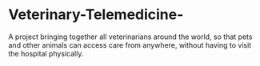 # Veterinary-Telemedicine-
A project bringing together all veterinarians around the world, so that pets and other animals can access care from anywhere, without having to visit the hospital physically.
